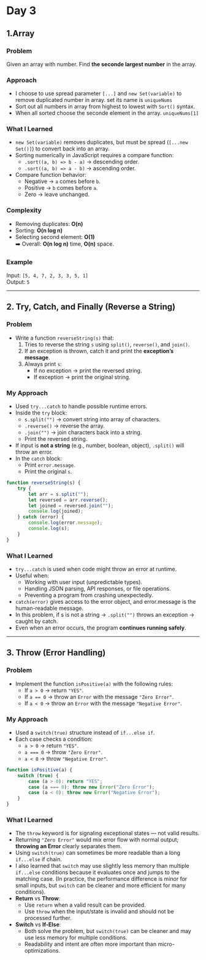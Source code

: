 # Day 3

## 1.Array

### Problem
Given an array with number. Find **the seconde largest number** in the array.

### Approach
- I choose to use spread parameter `[...]` and `new Set(variable)` to remove duplicated number in array. set its name is `uniqueNums`
- Sort out all numbers in array from highest to lowest with `Sort()` syntax.
- When all sorted choose the seconde element in the array. `uniqueNums[1]`

### What I Learned
- `new Set(variable)` removes duplicates, but must be spread (`[...new Set()]`) to convert back into an array.
- Sorting numerically in JavaScript requires a compare function:  
  - `.sort((a, b) => b - a)` → descending order.  
  - `.sort((a, b) => a - b)` → ascending order.
- Compare function behavior:  
  - Negative → `a` comes before `b`.  
  - Positive → `b` comes before `a`.  
  - Zero → leave unchanged.

### Complexity
- Removing duplicates: **O(n)**  
- Sorting: **O(n log n)**  
- Selecting second element: **O(1)**  
➡️ Overall: **O(n log n)** time, **O(n)** space.

### Example
Input: `[5, 4, 7, 2, 3, 3, 5, 1]`  
Output: `5`

--- 
## 2. Try, Catch, and Finally (Reverse a String)

### Problem
- Write a function `reverseString(s)` that:
  1. Tries to reverse the string `s` using `split()`, `reverse()`, and `join()`.  
  2. If an exception is thrown, catch it and print the **exception’s message**.  
  3. Always print `s`:  
     - If no exception → print the reversed string.  
     - If exception → print the original string.  

### My Approach
- Used `try...catch` to handle possible runtime errors.  
- Inside the `try` block:  
  - `s.split("")` → convert string into array of characters.  
  - `.reverse()` → reverse the array.  
  - `.join("")` → join characters back into a string.  
  - Print the reversed string.  
- If input is **not a string** (e.g., number, boolean, object), `.split()` will throw an error.  
- In the `catch` block:  
  - Print `error.message`.  
  - Print the original `s`.  

```javascript
function reverseString(s) {
    try {
        let arr = s.split("");
        let reversed = arr.reverse();
        let joined = reversed.join("");
        console.log(joined);
    } catch (error) {
        console.log(error.message);
        console.log(s);
    }
}
```
### What I Learned
- `try...catch` is used when code might throw an error at runtime.
- Useful when:
  - Working with user input (unpredictable types).
  - Handling JSON parsing, API responses, or file operations.
  - Preventing a program from crashing unexpectedly.
- `catch(error)` gives access to the error object, and error.message is the human-readable message.
- In this problem, if s is not a string → `.split("")` throws an exception → caught by catch.
- Even when an error occurs, the program **continues running safely**.

---

## 3. Throw (Error Handling)

### Problem
- Implement the function `isPositive(a)` with the following rules:  
  - If `a > 0` → return `"YES"`.  
  - If `a == 0` → throw an `Error` with the message `"Zero Error"`.  
  - If `a < 0` → throw an `Error` with the message `"Negative Error"`.  


### My Approach
- Used a `switch(true)` structure instead of `if...else if`.  
- Each case checks a condition:  
  - `a > 0` → return `"YES"`.  
  - `a === 0` → throw `"Zero Error"`.  
  - `a < 0` → throw `"Negative Error"`. 

```javascript
function isPositive(a) {
    switch (true) {
        case (a > 0): return "YES";
        case (a === 0): throw new Error("Zero Error");
        case (a < 0): throw new Error("Negative Error");
    }
}
```
### What I Learned
- The `throw` keyword is for signaling exceptional states — not valid results.
- Returning `"Zero Error"` would mix error flow with normal output; **throwing an Error** clearly separates them.
- Using `switch(true)` can sometimes be more readable than a long `if...else` if chain.
- I also learned that `switch` may use slightly less memory than multiple `if...else` conditions because it evaluates once and jumps to the matching case. (In practice, the performance difference is minor for small inputs, but `switch` can be cleaner and more efficient for many conditions).
- **Return** vs **Throw**:
  - Use `return` when a valid result can be provided.
  - Use `throw` when the input/state is invalid and should not be processed further.
- **Switch** vs **If-Else**:
  - Both solve the problem, but `switch(true)` can be cleaner and may use less memory for multiple conditions.
  - Readability and intent are often more important than micro-optimizations.